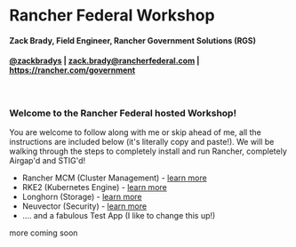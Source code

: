 # Rancher Federal Workshop

#### Zack Brady, Field Engineer, Rancher Government Solutions (RGS)
#### [@zackbradys](https://twitter.com/zackbradys) | zack.brady@rancherfederal.com | https://rancher.com/government

<br>

### Welcome to the Rancher Federal hosted Workshop! 

You are welcome to follow along with me or skip ahead of me, all the instructions are included below (it's literally copy and paste!). We will be walking through the steps to completely install and run Rancher, completely Airgap'd and STIG'd!

- Rancher MCM (Cluster Management) - [learn more](https://www.rancher.com/products/rancher)
- RKE2 (Kubernetes Engine) - [learn more](https://www.rancher.com/products/rke)
- Longhorn (Storage) - [learn more](https://www.rancher.com/products/longhorn)
- Neuvector (Security) - [learn more](https://ranchergovernment.com/neuvector)
- .... and a fabulous Test App (I like to change this up!)

more coming soon
